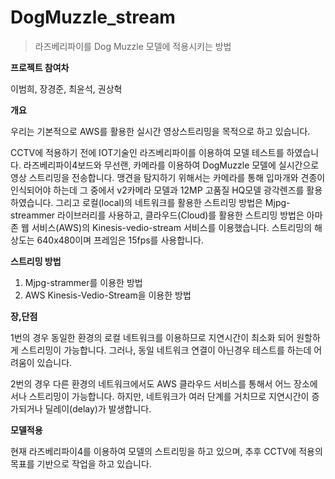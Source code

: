 # DogMuzzle_stream
>라즈베리파이를 Dog Muzzle 모델에 적용시키는 방법

**프로젝트 참여차**

이범희, 장경준, 최윤석, 권상혁

**개요**

우리는 기본적으로 AWS를 활용한 실시간 영상스트리밍을 목적으로 하고 있습니다.



CCTV에 적용하기 전에 IOT기술인 라즈베리파이를 이용하여 모델 테스트를 하였습니다. 라즈베리파이4보드와 무선랜, 카메라를 이용하여 DogMuzzle 모델에 실시간으로 영상 스트리밍을 전송합니다. 맹견을 탐지하기 위해서는 카메라를 통해 입마개와 견종이 인식되어야 하는데 그 중에서 v2카메라 모델과 12MP 고품질 HQ모델 광각렌즈를 활용하였습니다. 그리고 로컬(local)의 네트워크를 활용한 스트리밍 방법은 Mjpg-streammer 라이브러리를 사용하고, 클라우드(Cloud)를 활용한 스트리밍 방법은 아마존 웹 서비스(AWS)의 Kinesis-vedio-stream 서비스를 이용했습니다. 스트리밍의 해상도는 640x480이며 프레임은 15fps를 사용합니다.



**스트리밍 방법**
1. Mjpg-strammer를 이용한 방법
2. AWS Kinesis-Vedio-Stream을 이용한 방법

**장,단점**

1번의 경우 동일한 환경의 로컬 네트워크를 이용하므로 지연시간이 최소화 되어 원할하게 스트리밍이 가능합니다.
그러나, 동일 네트워크 연결이 아닌경우 테스트를 하는데 어려움이 있습니다.

2번의 경우 다른 환경의 네트워크에서도 AWS 클라우드 서비스를 통해서 어느 장소에서나 스트리밍이 가능합니다.
하지만, 네트워크가 여러 단계를 거치므로 지연시간이 증가되거나 딜레이(delay)가 발생합니다.

**모델적용**

현재 라즈베리파이4를 이용하여 모델의 스트리밍을 하고 있으며, 추후 CCTV에 적용의 목표를 기반으로 작업을 하고 있습니다.

